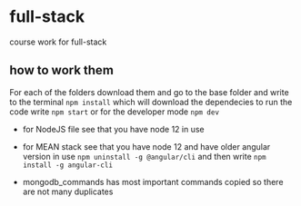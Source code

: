 # full-stack
course work for full-stack

## how to work them
For each of the folders download them and go to the base folder and write to the terminal 
`npm install`
which will download the dependecies
to run the code write 
`npm start`
or for the developer mode
`npm dev`


- for NodeJS file see that you have node 12 in use

- for MEAN stack see that you have node 12 and have older angular version in use
    `npm uninstall -g @angular/cli` 
    and then write
    `npm install -g angular-cli`
    
- mongodb_commands has most important commands copied so there are not many duplicates
